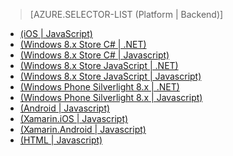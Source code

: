 > [AZURE.SELECTOR-LIST (Platform | Backend)]
- [(iOS | JavaScript)](../articles/mobile-services-ios-add-paging-data.md)
- [(Windows 8.x Store C# | .NET)](../articles/mobile-services-dotnet-backend-windows-store-dotnet-add-paging-data.md)
- [(Windows 8.x Store C# | Javascript)](../articles/mobile-services-windows-store-dotnet-add-paging-data.md)
- [(Windows 8.x Store JavaScript | .NET)](../articles/mobile-services-dotnet-backend-windows-store-javascript-add-paging-data.md)
- [(Windows 8.x Store JavaScript | Javascript)](../articles/mobile-services-windows-store-javascript-add-paging-data.md)
- [(Windows Phone Silverlight 8.x | .NET)](../articles/mobile-services-dotnet-backend-windows-phone-add-paging-data.md)
- [(Windows Phone Silverlight 8.x | Javascript)](../articles/mobile-services-windows-phone-add-paging-data.md)
- [(Android | Javascript)](../articles/mobile-services-android-add-paging-data.md)
- [(Xamarin.iOS | Javascript)](../articles/partner-xamarin-mobile-services-ios-add-paging-data.md)
- [(Xamarin.Android | Javascript)](../articles/partner-xamarin-mobile-services-android-add-paging-data.md)
- [(HTML | Javascript)](../articles/mobile-services-html-add-paging-data.md)

<!---HONumber=Oct15_HO3-->